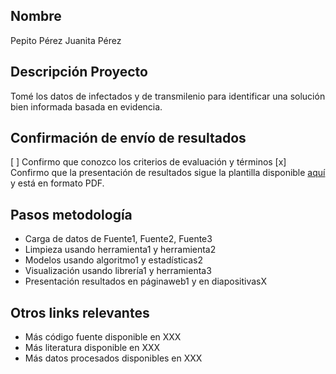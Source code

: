 ## Nombre

Pepito Pérez
Juanita Pérez

## Descripción Proyecto

Tomé los datos de infectados y de transmilenio para identificar una solución bien informada basada en evidencia.

## Confirmación de envío de resultados


[ ] Confirmo que conozco los criterios de evaluación y términos
[x] Confirmo que la presentación de resultados sigue la plantilla disponible [aquí](https://docs.google.com/presentation/d/1dCFx4epg2Ny-g-Ubq9esXCEXE6pEQwWsn1T7OImvzdI/edit?usp=sharing) y está en formato PDF.



## Pasos metodología

- Carga de datos de Fuente1, Fuente2, Fuente3
- Limpieza usando herramienta1 y herramienta2
- Modelos usando algoritmo1 y estadísticas2
- Visualización usando librería1 y herramienta3
- Presentación resultados en páginaweb1 y en diapositivasX



## Otros links relevantes

- Más código fuente disponible en XXX
- Más literatura disponible en XXX
- Más datos procesados disponibles en XXX
